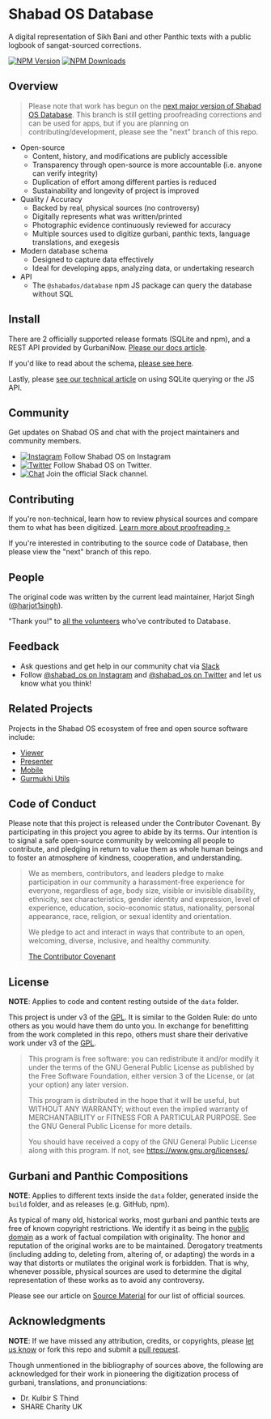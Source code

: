 # Shabad OS Database

A digital representation of Sikh Bani and other Panthic texts with a public logbook of sangat-sourced corrections.

[![NPM Version][npm-image]][npm-url]
[![NPM Downloads][downloads-image]][downloads-url]

## Overview

>Please note that work has begun on the [next major version of Shabad OS Database](https://github.com/shabados/database). This branch is still getting proofreading corrections and can be used for apps, but if you are planning on contributing/development, please see the "next" branch of this repo.

- Open-source
  - Content, history, and modifications are publicly accessible
  - Transparency through open-source is more accountable (i.e. anyone can verify integrity)
  - Duplication of effort among different parties is reduced
  - Sustainability and longevity of project is improved
- Quality / Accuracy
  - Backed by real, physical sources (no controversy)
  - Digitally represents what was written/printed
  - Photographic evidence continuously reviewed for accuracy
  - Multiple sources used to digitize gurbani, panthic texts, language translations, and exegesis
- Modern database schema
  - Designed to capture data effectively
  - Ideal for developing apps, analyzing data, or undertaking research
- API
  - The `@shabados/database` npm JS package can query the database without SQL

## Install

There are 2 officially supported release formats (SQLite and npm), and a REST API provided by GurbaniNow. [Please our docs article](https://docs.shabados.com/database/installing-or-accessing).

If you'd like to read about the schema, [please see here](https://docs.shabados.com/database/schema/overview).

Lastly, please [see our technical article](https://docs.shabados.com/database/usage) on using SQLite querying or the JS API.

## Community

Get updates on Shabad OS and chat with the project maintainers and community members.

- [![Instagram][instagram-image]][instagram-url] Follow Shabad OS on Instagram
- [![Twitter][twitter-image]][twitter-url] Follow Shabad OS on Twitter.
- [![Chat][chat-image]][chat-url] Join the official Slack channel.

## Contributing

If you're non-technical, learn how to review physical sources and compare them to what has been digitized. [Learn more about proofreading >](https://docs.shabados.com/viewer/guides/proofreading)

If you're interested in contributing to the source code of Database, then please view the "next" branch of this repo.

## People

The original code was written by the current lead maintainer, Harjot Singh ([@harjot1singh](https://github.com/harjot1singh)).

"Thank you!" to [all the volunteers][contributor-url] who've contributed to Database.

## Feedback

- Ask questions and get help in our community chat via [Slack][chat-url]
- Follow [@shabad_os on Instagram](instagram-url) and [@shabad_os on Twitter](twitter-url) and let us know what you think!

## Related Projects

Projects in the Shabad OS ecosystem of free and open source software include:

- [Viewer](https://github.com/shabados/viewer)
- [Presenter](https://github.com/shabados/presenter)
- [Mobile](https://github.com/shabados/mobile)
- [Gurmukhi Utils](https://github.com/shabados/gurmukhi-utils)

## Code of Conduct

Please note that this project is released under the Contributor Covenant. By participating in this project you agree to abide by its terms. Our intention is to signal a safe open-source community by welcoming all people to contribute, and pledging in return to value them as whole human beings and to foster an atmosphere of kindness, cooperation, and understanding.

> We as members, contributors, and leaders pledge to make participation in our community a harassment-free experience for everyone, regardless of age, body size, visible or invisible disability, ethnicity, sex characteristics, gender identity and expression, level of experience, education, socio-economic status, nationality, personal appearance, race, religion, or sexual identity and orientation.
>
> We pledge to act and interact in ways that contribute to an open, welcoming, diverse, inclusive, and healthy community.
>
> [The Contributor Covenant][contributor-covenant-url]

## License

**NOTE**: Applies to code and content resting outside of the `data` folder.

This project is under v3 of the [GPL](LICENSE.md). It is similar to the Golden Rule: do unto others as you would have them do unto you. In exchange for benefitting from the work completed in this repo, others must share their derivative work under v3 of the [GPL](LICENSE.md).

> This program is free software: you can redistribute it and/or modify it under the terms of the GNU General Public License as published by the Free Software Foundation, either version 3 of the License, or (at your option) any later version.
>
> This program is distributed in the hope that it will be useful, but WITHOUT ANY WARRANTY; without even the implied warranty of MERCHANTABILITY or FITNESS FOR A PARTICULAR PURPOSE. See the GNU General Public License for more details.
>
> You should have received a copy of the GNU General Public License along with this program. If not, see <https://www.gnu.org/licenses/>.

## Gurbani and Panthic Compositions

**NOTE**: Applies to different texts inside the `data` folder, generated inside the `build` folder, and as releases (e.g. GitHub, npm).

As typical of many old, historical works, most gurbani and panthic texts are free of known copyright restrictions. We identify it as being in the [public domain](https://creativecommons.org/publicdomain/mark/1.0/) as a work of factual compilation with originality. The honor and reputation of the original works are to be maintained. Derogatory treatments (including adding to, deleting from, altering of, or adapting) the words in a way that distorts or mutilates the original work is forbidden. That is why, whenever possible, physical sources are used to determine the digital representation of these works as to avoid any controversy.

Please see our article on [Source Material](https://docs.shabados.com/database/source-material) for our list of official sources.

## Acknowledgments

**NOTE**: If we have missed any attribution, credits, or copyrights, please [let us know][new-issue-url] or fork this repo and submit a [pull request](CONTRIBUTING.md).

Though unmentioned in the bibliography of sources above, the following are acknowledged for their work in pioneering the digitization process of gurbani, translations, and pronunciations:

- Dr. Kulbir S Thind
- SHARE Charity UK

[npm-image]: https://img.shields.io/npm/v/@shabados/database.svg
[npm-url]: https://npmjs.org/package/@shabados/database
[downloads-image]: https://img.shields.io/npm/dm/@shabados/database.svg
[downloads-url]: https://npmcharts.com/compare/@shabados/database?minimal=true
[website-url]: https://shabados.com
[instagram-image]: https://img.shields.io/badge/Instagram-%40shabad__os-C13584.svg?logo=instagram&logoColor=white
[instagram-url]: https://www.instagram.com/shabad_os/
[twitter-image]: https://img.shields.io/badge/Twitter-%40shabad__os-1DA1F2.svg?logo=twitter&logoColor=white
[twitter-url]: https://www.twitter.com/shabad_os/
[chat-image]: https://img.shields.io/badge/Chat-Public%20Slack%20Channels-1264a3.svg?logo=slack
[chat-url]: https://chat.shabados.com
[new-issue-url]: https://github.com/shabados/database/issues/new/choose
[contributor-url]: https://github.com/shabados/database/graphs/contributors
[upvote-tracker-url]: https://github.com/shabados/database/issues?q=is%3Aopen+is%3Aissue+label%3A%22Type%3A+Feature%2FEnhancement%22+sort%3Areactions-%2B1-desc
[contributor-covenant-url]: https://www.contributor-covenant.org/version/2/0/code_of_conduct/
